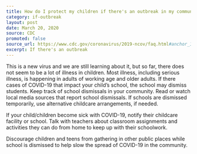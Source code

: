 ```yaml
---
title: How do I protect my children if there's an outbreak in my community?
category: if-outbreak
layout: post
date: March 20, 2020
source: CDC
promoted: false
source_url: https://www.cdc.gov/coronavirus/2019-ncov/faq.html#anchor_1584388857241
excerpt: If there's an outbreak
---
```


This is a new virus and we are still learning about it, but so far, there does not seem to be a lot of illness in children. Most illness, including serious illness, is happening in adults of working age and older adults. If there cases of COVID-19 that impact your child’s school, the school may dismiss students. Keep track of school dismissals in your community. Read or watch local media sources that report school dismissals. If schools are dismissed temporarily, use alternative childcare arrangements, if needed.

If your child/children become sick with COVID-19, notify their childcare facility or school. Talk with teachers about classroom assignments and activities they can do from home to keep up with their schoolwork.

Discourage children and teens from gathering in other public places while school is dismissed to help slow the spread of COVID-19 in the community.